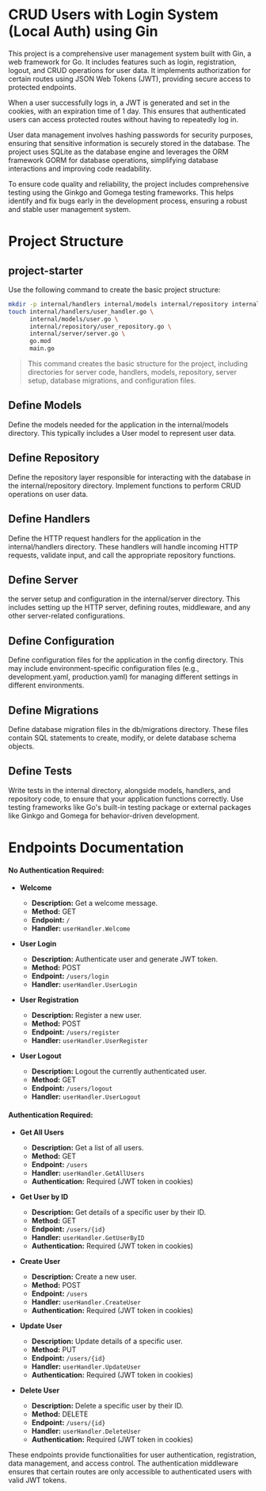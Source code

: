 # CRUD Users with Login System (Local Auth) using Gin

This project is a comprehensive user management system built with Gin, a web framework for Go. It includes features such as login, registration, logout, and CRUD operations for user data. It implements authorization for certain routes using JSON Web Tokens (JWT), providing secure access to protected endpoints.

When a user successfully logs in, a JWT is generated and set in the cookies, with an expiration time of 1 day. This ensures that authenticated users can access protected routes without having to repeatedly log in.

User data management involves hashing passwords for security purposes, ensuring that sensitive information is securely stored in the database. The project uses SQLite as the database engine and leverages the ORM framework GORM for database operations, simplifying database interactions and improving code readability.

To ensure code quality and reliability, the project includes comprehensive testing using the Ginkgo and Gomega testing frameworks. This helps identify and fix bugs early in the development process, ensuring a robust and stable user management system.

# Project Structure
## project-starter
Use the following command to create the basic project structure:
```sh
mkdir -p internal/handlers internal/models internal/repository internal/server db/migrations config
touch internal/handlers/user_handler.go \
      internal/models/user.go \
      internal/repository/user_repository.go \
      internal/server/server.go \
      go.mod
      main.go
```

> This command creates the basic structure for the project, including directories for server code, handlers, models, repository, server setup, database migrations, and configuration files.

## Define Models
Define the models needed for the application in the internal/models directory. This typically includes a User model to represent user data.

## Define Repository
Define the repository layer responsible for interacting with the database in the internal/repository directory. Implement functions to perform CRUD operations on user data.
## Define Handlers
Define the HTTP request handlers for the application in the internal/handlers directory. These handlers will handle incoming HTTP requests, validate input, and call the appropriate repository functions.
## Define Server
 the server setup and configuration in the internal/server directory. This includes setting up the HTTP server, defining routes, middleware, and any other server-related configurations.
## Define Configuration
Define configuration files for the application in the config directory. This may include environment-specific configuration files (e.g., development.yaml, production.yaml) for managing different settings in different environments.
## Define Migrations
Define database migration files in the db/migrations directory. These files contain SQL statements to create, modify, or delete database schema objects.
## Define Tests
Write tests in the internal directory, alongside models, handlers, and repository code, to ensure that your application functions correctly. Use testing frameworks like Go's built-in testing package or external packages like Ginkgo and Gomega for behavior-driven development.

# Endpoints Documentation

#### No Authentication Required:

- **Welcome**
  - **Description:** Get a welcome message.
  - **Method:** GET
  - **Endpoint:** `/`
  - **Handler:** `userHandler.Welcome`

- **User Login**
  - **Description:** Authenticate user and generate JWT token.
  - **Method:** POST
  - **Endpoint:** `/users/login`
  - **Handler:** `userHandler.UserLogin`

- **User Registration**
  - **Description:** Register a new user.
  - **Method:** POST
  - **Endpoint:** `/users/register`
  - **Handler:** `userHandler.UserRegister`

- **User Logout**
  - **Description:** Logout the currently authenticated user.
  - **Method:** GET
  - **Endpoint:** `/users/logout`
  - **Handler:** `userHandler.UserLogout`

#### Authentication Required:

- **Get All Users**
  - **Description:** Get a list of all users.
  - **Method:** GET
  - **Endpoint:** `/users`
  - **Handler:** `userHandler.GetAllUsers`
  - **Authentication:** Required (JWT token in cookies)

- **Get User by ID**
  - **Description:** Get details of a specific user by their ID.
  - **Method:** GET
  - **Endpoint:** `/users/{id}`
  - **Handler:** `userHandler.GetUserByID`
  - **Authentication:** Required (JWT token in cookies)

- **Create User**
  - **Description:** Create a new user.
  - **Method:** POST
  - **Endpoint:** `/users`
  - **Handler:** `userHandler.CreateUser`
  - **Authentication:** Required (JWT token in cookies)

- **Update User**
  - **Description:** Update details of a specific user.
  - **Method:** PUT
  - **Endpoint:** `/users/{id}`
  - **Handler:** `userHandler.UpdateUser`
  - **Authentication:** Required (JWT token in cookies)

- **Delete User**
  - **Description:** Delete a specific user by their ID.
  - **Method:** DELETE
  - **Endpoint:** `/users/{id}`
  - **Handler:** `userHandler.DeleteUser`
  - **Authentication:** Required (JWT token in cookies)

These endpoints provide functionalities for user authentication, registration, data management, and access control. The authentication middleware ensures that certain routes are only accessible to authenticated users with valid JWT tokens.